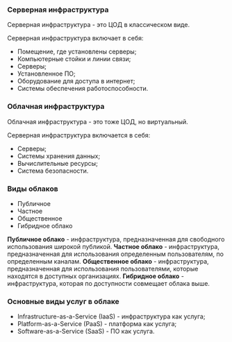 ### Серверная инфраструктура

Серверная инфраструктура - это ЦОД в классическом виде.

Серверная инфраструктура включает в себя:
 - Помещение, где установлены серверы;
 - Компьютерные стойки и линии связи;
 - Серверы;
 - Установленное ПО;
 - Оборудование для доступа в интернет;
 - Системы обеспечения работоспособности.


### Облачная инфраструктура

Облачная инфраструктура - это тоже ЦОД, но виртуальный.

Серверная инфраструктура включается в себя:
 - Серверы;
 - Системы хранения данных;
 - Вычислительные ресурсы;
 - Система безопасности.

### Виды облаков

 - Публичное
 - Частное
 - Общественное
 - Гибридное облако

**Публичное облако** - инфраструктура, предназначенная для свободного использования широкой публикой.
**Частное облако** - инфраструктура, предназначенная для использования определенным пользователям, по определенным каналам.
**Общественное облако** - инфраструктура, предназначенная для использования пользователями, которые находятся в доступных организациях.
**Гибридное облако** - инфраструктура, которая по доступности совмещает облака выше.

### Основные виды услуг в облаке

 - Infrastructure-as-a-Service (IaaS) - инфраструктура как услуга;
 - Platform-as-a-Service (PaaS) - платформа как услуга;
 - Software-as-a-Service (SaaS) - ПО как услуга.

